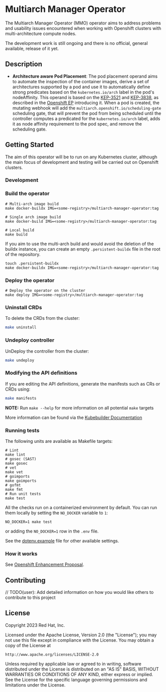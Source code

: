# Multiarch Manager Operator

The Multiarch Manager Operator (MMO) operator aims to address problems and usability issues encountered when working with Openshift clusters with multi-architecture compute nodes.

The development work is still ongoing and there is no official, general available, release of it yet.

## Description

- **Architecture aware Pod Placement**: The pod placement operand aims to automate the 
  inspection of the container images, derive a set of architectures supported by a pod and use it to
  automatically define strong predicates based on the `kubernetes.io/arch` label in the pod's nodeAffinity. 
  This operand is based on the [KEP-3521](https://github.com/kubernetes/enhancements/blob/afad6f270c7ac2ae853f4d1b72c379a6c3c7c042/keps/sig-scheduling/3521-pod-scheduling-readiness/README.md) and
  [KEP-3838](https://github.com/kubernetes/enhancements/blob/afad6f270c7ac2ae853f4d1b72c379a6c3c7c042/keps/sig-scheduling/3838-pod-mutable-scheduling-directives/README.md), as
  described in the [Openshift EP](https://github.com/openshift/enhancements/blob/6cebc13f0672c601ebfae669ea4fc8ca632721b5/enhancements/multi-arch/multiarch-manager-operator.md) introducing it.
  When a pod is created, the mutating webhook will add the `multiarch.openshift.io/scheduling-gate` scheduling gate, that will
  prevent the pod from being scheduled until the controller computes a predicated for the `kubernetes.io/arch` label,
  adds it as node affinity requirement to the pod spec, and remove the scheduling gate.

## Getting Started

The aim of this operator will be to run on any Kubernetes cluster, although the main focus of development and testing
will be carried out on Openshift clusters.


### Development

### Build the operator

```shell
# Multi-arch image build
make docker-buildx IMG=<some-registry>/multiarch-manager-operator:tag

# Single arch image build
make docker-build IMG=<some-registry>/multiarch-manager-operator:tag

# Local build
make build
```

If you aim to use the multi-arch build and would avoid the deletion of the buildx instance, you can
create an empty `.persistent-buildx` file in the root of the repository.

```shell
touch .persistent-buildx
make docker-buildx IMG=<some-registry>/multiarch-manager-operator:tag
```

### Deploy the operator

```shell
# Deploy the operator on the cluster
make deploy IMG=<some-registry>/multiarch-manager-operator:tag
```

### Uninstall CRDs
To delete the CRDs from the cluster:

```sh
make uninstall
```

### Undeploy controller

UnDeploy the controller from the cluster:

```sh
make undeploy
```

### Modifying the API definitions

If you are editing the API definitions, generate the manifests such as CRs or CRDs using:

```sh
make manifests
```

**NOTE:** Run `make --help` for more information on all potential `make` targets

More information can be found via the [Kubebuilder Documentation](https://book.kubebuilder.io/introduction.html)

### Running tests

The following units are available as Makefile targets:

```shell
# Lint
make lint
# gosec (SAST)
make gosec
# vet
make vet
# goimports
make goimports
# gofmt
make fmt
# Run unit tests
make test
```

All the checks run on a containerized environment by default. 
You can run them locally by setting the `NO_DOCKER` variable to `1`:

```shell
NO_DOCKER=1 make test
```

or adding the `NO_DOCKER=1` row in the `.env` file.

See the [dotenv.example](./dotenv.example) file for other available settings.

### How it works

See [Openshift Enhancement Proposal](https://github.com/openshift/enhancements/blob/6cebc13f0672c601ebfae669ea4fc8ca632721b5/enhancements/multi-arch/multiarch-manager-operator.md).


## Contributing
// TODO(user): Add detailed information on how you would like others to contribute to this project

## License

Copyright 2023 Red Hat, Inc.

Licensed under the Apache License, Version 2.0 (the "License");
you may not use this file except in compliance with the License.
You may obtain a copy of the License at

    http://www.apache.org/licenses/LICENSE-2.0

Unless required by applicable law or agreed to in writing, software
distributed under the License is distributed on an "AS IS" BASIS,
WITHOUT WARRANTIES OR CONDITIONS OF ANY KIND, either express or implied.
See the License for the specific language governing permissions and
limitations under the License.

